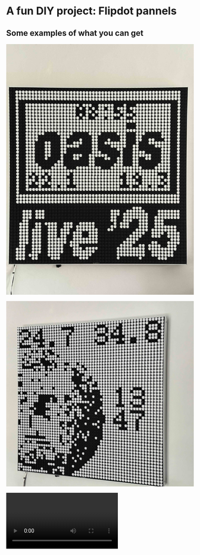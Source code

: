 # A fun DIY project: Flipdot pannels

## Some examples of what you can get
![Oasis_25](oasis.jpg)

![LCD](lcd.jpg)

![Hand_move](hand_move.mov)